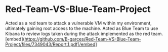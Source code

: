 # Red-Team-VS-Blue-Team-Project
Acted as a red team to attack a vulnerable VM within my environment, ultimately gaining root access to the machine. Acted as Blue Team to use Kibana to review logs taken during the attack implemented as the red team.
[embed](https://github.com/B-garces/Red-Team-VS-Blue-Team-Project/files/7349043/Report.1.pdf[/embed]
